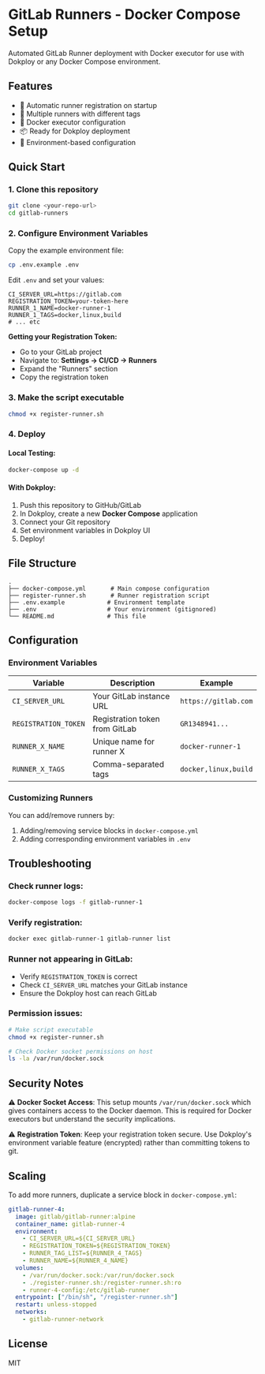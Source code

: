 # GitLab Runners - Docker Compose Setup

Automated GitLab Runner deployment with Docker executor for use with Dokploy or any Docker Compose environment.

## Features

- 🚀 Automatic runner registration on startup
- 🔄 Multiple runners with different tags
- 🐳 Docker executor configuration
- 📦 Ready for Dokploy deployment
- 🔐 Environment-based configuration

## Quick Start

### 1. Clone this repository

```bash
git clone <your-repo-url>
cd gitlab-runners
```

### 2. Configure Environment Variables

Copy the example environment file:

```bash
cp .env.example .env
```

Edit `.env` and set your values:

```env
CI_SERVER_URL=https://gitlab.com
REGISTRATION_TOKEN=your-token-here
RUNNER_1_NAME=docker-runner-1
RUNNER_1_TAGS=docker,linux,build
# ... etc
```

**Getting your Registration Token:**
- Go to your GitLab project
- Navigate to: **Settings → CI/CD → Runners**
- Expand the "Runners" section
- Copy the registration token

### 3. Make the script executable

```bash
chmod +x register-runner.sh
```

### 4. Deploy

#### Local Testing:
```bash
docker-compose up -d
```

#### With Dokploy:
1. Push this repository to GitHub/GitLab
2. In Dokploy, create a new **Docker Compose** application
3. Connect your Git repository
4. Set environment variables in Dokploy UI
5. Deploy!

## File Structure

```
.
├── docker-compose.yml       # Main compose configuration
├── register-runner.sh       # Runner registration script
├── .env.example            # Environment template
├── .env                    # Your environment (gitignored)
└── README.md               # This file
```

## Configuration

### Environment Variables

| Variable | Description | Example |
|----------|-------------|---------|
| `CI_SERVER_URL` | Your GitLab instance URL | `https://gitlab.com` |
| `REGISTRATION_TOKEN` | Registration token from GitLab | `GR1348941...` |
| `RUNNER_X_NAME` | Unique name for runner X | `docker-runner-1` |
| `RUNNER_X_TAGS` | Comma-separated tags | `docker,linux,build` |

### Customizing Runners

You can add/remove runners by:
1. Adding/removing service blocks in `docker-compose.yml`
2. Adding corresponding environment variables in `.env`

## Troubleshooting

### Check runner logs:
```bash
docker-compose logs -f gitlab-runner-1
```

### Verify registration:
```bash
docker exec gitlab-runner-1 gitlab-runner list
```

### Runner not appearing in GitLab:
- Verify `REGISTRATION_TOKEN` is correct
- Check `CI_SERVER_URL` matches your GitLab instance
- Ensure the Dokploy host can reach GitLab

### Permission issues:
```bash
# Make script executable
chmod +x register-runner.sh

# Check Docker socket permissions on host
ls -la /var/run/docker.sock
```

## Security Notes

⚠️ **Docker Socket Access**: This setup mounts `/var/run/docker.sock` which gives containers access to the Docker daemon. This is required for Docker executors but understand the security implications.

⚠️ **Registration Token**: Keep your registration token secure. Use Dokploy's environment variable feature (encrypted) rather than committing tokens to git.

## Scaling

To add more runners, duplicate a service block in `docker-compose.yml`:

```yaml
gitlab-runner-4:
  image: gitlab/gitlab-runner:alpine
  container_name: gitlab-runner-4
  environment:
    - CI_SERVER_URL=${CI_SERVER_URL}
    - REGISTRATION_TOKEN=${REGISTRATION_TOKEN}
    - RUNNER_TAG_LIST=${RUNNER_4_TAGS}
    - RUNNER_NAME=${RUNNER_4_NAME}
  volumes:
    - /var/run/docker.sock:/var/run/docker.sock
    - ./register-runner.sh:/register-runner.sh:ro
    - runner-4-config:/etc/gitlab-runner
  entrypoint: ["/bin/sh", "/register-runner.sh"]
  restart: unless-stopped
  networks:
    - gitlab-runner-network
```

## License

MIT
